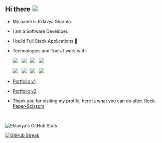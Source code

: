 ## Hi there <img src="https://raw.githubusercontent.com/iampavangandhi/iampavangandhi/master/gifs/Hi.gif" width="20px">

- My name is Eklavya Sharma.
- I am a Software Developer.
- I build Full Stack Applications 🔭
- Technologies and Tools I work with:

  <img src="https://img.shields.io/badge/HTML5-E34F26?style=for-the-badge&logo=html5&logoColor=white">&nbsp;&nbsp;
  <img src="https://img.shields.io/badge/CSS3-1572B6?style=for-the-badge&logo=css3&logoColor=white">&nbsp;&nbsp;
  <img src="https://img.shields.io/badge/JavaScript-F7DF1E?style=for-the-badge&logo=javascript&logoColor=black">&nbsp;&nbsp; 
  <img src="https://img.shields.io/badge/Node.js-43853D?style=for-the-badge&logo=node-dot-js&logoColor=white"><br/>
  
  
  <img src="https://img.shields.io/badge/Express.js-000000?style=for-the-badge&logo=express&logoColor=white">&nbsp;&nbsp; 
  <img src="https://img.shields.io/badge/MongoDB-4EA94B?style=for-the-badge&logo=mongodb&logoColor=white">&nbsp;&nbsp;
  <img src="https://img.shields.io/badge/React-20232A?style=for-the-badge&logo=react&logoColor=61DAFB">&nbsp;&nbsp; 
  <img src="https://img.shields.io/badge/Bootstrap-563D7C?style=for-the-badge&logo=bootstrap&logoColor=white">

- [Portfolio v1](https://sharmaeklavya.netlify.app)

- [Portfolio v2](https://eklavyasharma.netlify.app)

- Thank you for visiting my profile, here is what you can do after. [Rock-Paper-Scissors](https://roshambogame.netlify.app/)

<!--
**sharmaeklavya/sharmaeklavya** is a ✨ _special_ ✨ repository because its `README.md` (this file) appears on your GitHub profile.

Here are some ideas to get you started:

- 🔭 I’m currently working on React
- 🌱 I’m currently learning DSA
- 👯 I’m looking to collaborate on Full Stack Projects
- 🤔 I’m looking for help with ...
- 💬 Ask me about ...
- 📫 How to reach me: ...
- 😄 Pronouns: ...
- ⚡ Fun fact: ...
--> <br/>


![Eklavya's GitHub Stats](https://github-readme-stats.vercel.app/api?username=sharmaeklavya&theme=vue-dark&show_icons=true)


[![GitHub Streak](https://github-readme-streak-stats.herokuapp.com/?user=sharmaeklavya)](https://git.io/streak-stats)
